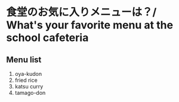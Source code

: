 # 食堂のお気に入りメニューは？/ What's your favorite menu at the school cafeteria

## Menu list
1. oya-kudon
2. fried rice
3. katsu curry
4. tamago-don
